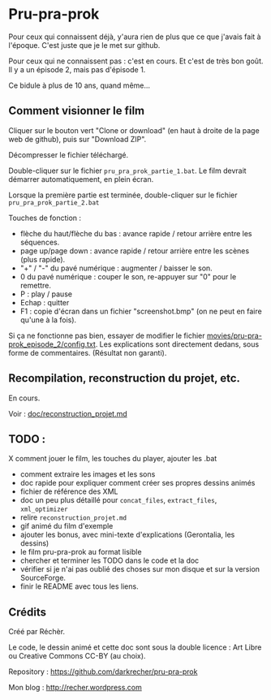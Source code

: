 # Pru-pra-prok

Pour ceux qui connaissent déjà, y'aura rien de plus que ce que j'avais fait à l'époque. C'est juste que je le met sur github.

Pour ceux qui ne connaissent pas : c'est en cours. Et c'est de très bon goût. Il y a un épisode 2, mais pas d'épisode 1.

Ce bidule à plus de 10 ans, quand même...


## Comment visionner le film

Cliquer sur le bouton vert "Clone or download" (en haut à droite de la page web de github), puis sur "Download ZIP".

Décompresser le fichier téléchargé.

Double-cliquer sur le fichier `pru_pra_prok_partie_1.bat`. Le film devrait démarrer automatiquement, en plein écran.

Lorsque la première partie est terminée, double-cliquer sur le fichier `pru_pra_prok_partie_2.bat`

Touches de fonction :

 - flèche du haut/flèche du bas : avance rapide / retour arrière entre les séquences.
 - page up/page down : avance rapide / retour arrière entre les scènes (plus rapide).
 - "+" / "-" du pavé numérique : augmenter / baisser le son.
 - 0 du pavé numérique : couper le son, re-appuyer sur "0" pour le remettre.
 - P : play / pause
 - Echap : quitter
 - F1 : copie d'écran dans un fichier "screenshot.bmp" (on ne peut en faire qu'une à la fois).

Si ça ne fonctionne pas bien, essayer de modifier le fichier [movies/pru-pra-prok_episode_2/config.txt](movies/pru-pra-prok_episode_2/config.txt). Les explications sont directement dedans, sous forme de commentaires. (Résultat non garanti).


## Recompilation, reconstruction du projet, etc.

En cours.

Voir : [doc/reconstruction_projet.md](doc/reconstruction_projet.md)


## TODO :

 X comment jouer le film, les touches du player, ajouter les .bat
 - comment extraire les images et les sons
 - doc rapide pour expliquer comment créer ses propres dessins animés
 - fichier de référence des XML
 - doc un peu plus détaillé pour `concat_files`, `extract_files`, `xml_optimizer`
 - relire `reconstruction_projet.md`
 - gif animé du film d'exemple
 - ajouter les bonus, avec mini-texte d'explications (Gerontalia, les dessins)
 - le film pru-pra-prok au format lisible
 - chercher et terminer les TODO dans le code et la doc
 - vérifier si je n'ai pas oublié des choses sur mon disque et sur la version SourceForge.
 - finir le README avec tous les liens.


## Crédits

Créé par Réchèr.

Le code, le dessin animé et cette doc sont sous la double licence : Art Libre ou Creative Commons CC-BY (au choix).

Repository : https://github.com/darkrecher/pru-pra-prok

Mon blog : http://recher.wordpress.com

